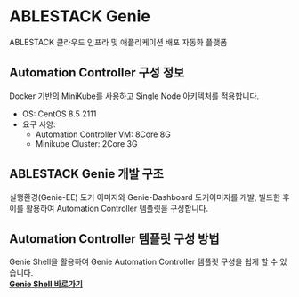 # ABLESTACK Genie
ABLESTACK 클라우드 인프라 및 애플리케이션 배포 자동화 플랫폼

## Automation Controller 구성 정보
Docker 기반의 MiniKube를 사용하고 Single Node 아키텍처를 적용합니다.
- OS: CentOS 8.5 2111
- 요구 사양:
  - Automation Controller VM: 8Core 8G
  - Minikube Cluster: 2Core 3G

## ABLESTACK Genie 개발 구조
실행환경(Genie-EE) 도커 이미지와 Genie-Dashboard 도커이미지를 개발, 빌드한 후 이를 활용하여 Automation Controller 템플릿을 구성합니다.

## Automation Controller 템플릿 구성 방법
Genie Shell을 활용하여 Genie Automation Controller 템플릿 구성을 쉽게 할 수 있습니다. <br>
<b>[Genie Shell 바로가기](./genie_shell/)</b>


